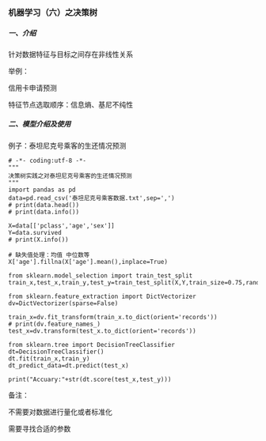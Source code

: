 ### 机器学习（六）之决策树

##### 一、介绍

针对数据特征与目标之间存在非线性关系

举例：

信用卡申请预测

特征节点选取顺序：信息熵、基尼不纯性

##### 二、模型介绍及使用

例子：泰坦尼克号乘客的生还情况预测

```
# -*- coding:utf-8 -*-
"""
决策树实践之对泰坦尼克号乘客的生还情况预测
"""
import pandas as pd
data=pd.read_csv('泰坦尼克号乘客数据.txt',sep=',')
# print(data.head())
# print(data.info())

X=data[['pclass','age','sex']]
Y=data.survived
# print(X.info())

# 缺失值处理：均值 中位数等
X['age'].fillna(X['age'].mean(),inplace=True)

from sklearn.model_selection import train_test_split
train_x,test_x,train_y,test_y=train_test_split(X,Y,train_size=0.75,random_state=33)

from sklearn.feature_extraction import DictVectorizer
dv=DictVectorizer(sparse=False)

train_x=dv.fit_transform(train_x.to_dict(orient='records'))
# print(dv.feature_names_)
test_x=dv.transform(test_x.to_dict(orient='records'))

from sklearn.tree import DecisionTreeClassifier
dt=DecisionTreeClassifier()
dt.fit(train_x,train_y)
dt_predict_data=dt.predict(test_x)

print("Accuary:"+str(dt.score(test_x,test_y)))

```

备注：

不需要对数据进行量化或者标准化

需要寻找合适的参数